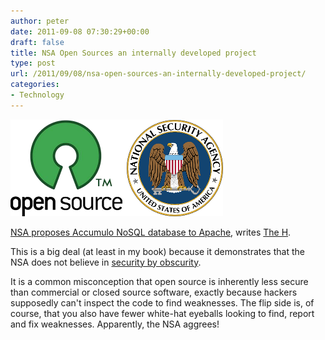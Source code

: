 ```yaml
---
author: peter
date: 2011-09-08 07:30:29+00:00
draft: false
title: NSA Open Sources an internally developed project
type: post
url: /2011/09/08/nsa-open-sources-an-internally-developed-project/
categories:
- Technology
---
```


![](opensourceNSA.png)

[NSA proposes Accumulo NoSQL database to Apache](http://wiki.apache.org/incubator/AccumuloProposal), writes [The H](http://www.h-online.com/open/news/item/NSA-proposes-Accumulo-NoSQL-database-to-Apache-1336623.html).

This is a big deal (at least in my book) because it demonstrates that the NSA does not believe in [security by obscurity](http://en.wikipedia.org/wiki/Security_through_obscurity).

<!-- more -->

It is a common misconception that open source is inherently less secure than commercial or closed source software, exactly because hackers supposedly can't inspect the code to find weaknesses. The flip side is, of course, that you also have fewer white-hat eyeballs looking to find, report and fix weaknesses. Apparently, the NSA aggrees!
